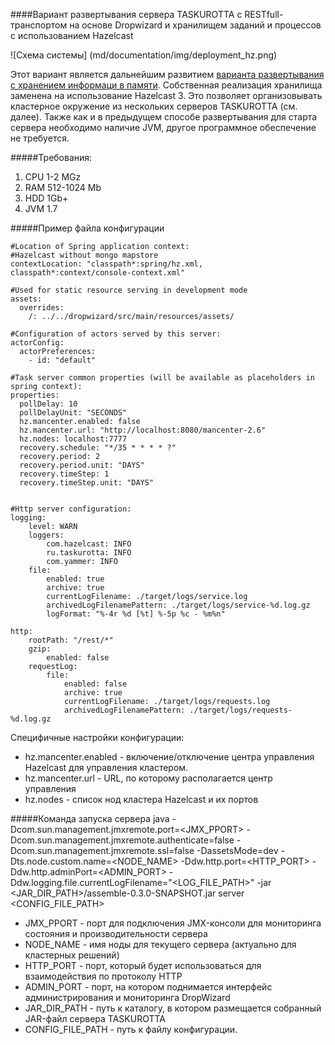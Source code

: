 ####Вариант развертывания сервера TASKUROTTA с RESTfull-транспортом на основе Dropwizard и хранилищем заданий и процессов с использованием Hazelcast

![Схема системы] (md/documentation/img/deployment_hz.png)

Этот вариант является дальнейшим развитием [варианта развертывания с хранением информаци в памяти](#deployment_memory). Собственная реализация хранилища заменена на использование
Hazelcast 3. Это позволяет организовывать кластерное окружение из нескольких серверов TASKUROTTA (см. далее). Также как и в предыдущем способе развертывания
для старта сервера необходимо наличие JVM, другое программное обеспечение не требуется.

#####Требования:

1. CPU 1-2 MGz
2. RAM 512-1024 Mb
3. HDD 1Gb+
4. JVM 1.7

#####Пример файла конфигурации

	#Location of Spring application context:
	#Hazelcast without mongo mapstore
	contextLocation: "classpath*:spring/hz.xml, classpath*:context/console-context.xml"

	#Used for static resource serving in development mode
	assets:
	  overrides:
		/: ../../dropwizard/src/main/resources/assets/

	#Configuration of actors served by this server:
	actorConfig:
	  actorPreferences:
		- id: "default"

	#Task server common properties (will be available as placeholders in spring context):
	properties:
	  pollDelay: 10
	  pollDelayUnit: "SECONDS"
	  hz.mancenter.enabled: false
	  hz.mancenter.url: "http://localhost:8080/mancenter-2.6"
	  hz.nodes: localhost:7777
	  recovery.schedule: "*/35 * * * * ?"
      recovery.period: 2
      recovery.period.unit: "DAYS"
      recovery.timeStep: 1
      recovery.timeStep.unit: "DAYS"


	#Http server configuration:
	logging:
		level: WARN
		loggers:
			com.hazelcast: INFO
			ru.taskurotta: INFO
			com.yammer: INFO
		file:
			enabled: true
			archive: true
			currentLogFilename: ./target/logs/service.log
			archivedLogFilenamePattern: ./target/logs/service-%d.log.gz
			logFormat: "%-4r %d [%t] %-5p %c - %m%n"

	http:
		rootPath: "/rest/*"
		gzip:
			enabled: false
		requestLog:
			file:
				enabled: false
				archive: true
				currentLogFilename: ./target/logs/requests.log
				archivedLogFilenamePattern: ./target/logs/requests-%d.log.gz

Специфичные настройки конфигурации:

- hz.mancenter.enabled - включение/отключение центра управления Hazelcast для управления кластером.
- hz.mancenter.url - URL, по которому располагается центр управления
- hz.nodes - список нод кластера Hazelcast и их портов

#####Команда запуска сервера
	java -Dcom.sun.management.jmxremote.port=<JMX_PPORT> -Dcom.sun.management.jmxremote.authenticate=false
		-Dcom.sun.management.jmxremote.ssl=false -DassetsMode=dev
		-Dts.node.custom.name=<NODE_NAME> -Ddw.http.port=<HTTP_PORT>
	 	-Ddw.http.adminPort=<ADMIN_PORT> -Ddw.logging.file.currentLogFilename="<LOG_FILE_PATH>"
	 	-jar <JAR_DIR_PATH>/assemble-0.3.0-SNAPSHOT.jar server <CONFIG_FILE_PATH>

- JMX_PPORT - порт для подключения JMX-консоли для мониторинга состояния и производительности сервера
- NODE_NAME - имя ноды для текущего сервера (актуально для кластерных решений)
- HTTP_PORT - порт, который будет использоваться для взаимодействия по протоколу HTTP
- ADMIN_PORT -  порт, на котором поднимается интерфейс администрирования и мониторинга DropWizard
- JAR_DIR_PATH - путь к каталогу, в котором размещается собранный JAR-файл сервера TASKUROTTA
- CONFIG_FILE_PATH - путь к файлу конфигурации.